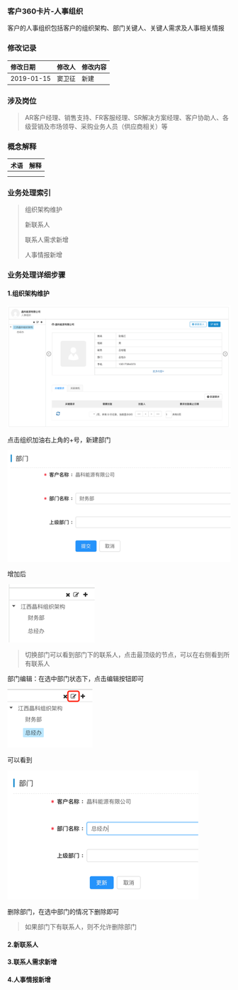 ### 客户360卡片-人事组织

客户的人事组织包括客户的组织架构、部门关键人、关键人需求及人事相关情报

### 修改记录

| 修改日期 | 修改人 | 修改内容 |
| :--- | :--- | :--- |
| 2019-01-15 | 窦卫征 | 新建 |

### 涉及岗位

> AR客户经理、销售支持、FR客服经理、SR解决方案经理、客户协助人、各级营销及市场领导、采购业务人员（供应商相关）等

### 概念解释

| 术语 | 解释 |
| :--- | :--- |
|  |  |
|  |  |

### 业务处理索引

> 组织架构维护
>
> 新联系人
>
> 联系人需求新增
>
> 人事情报新增

### 业务处理详细步骤

#### 1.组织架构维护

![](/assets/rszzjgxz1909.png)

点击组织加油右上角的+号，新建部门

![](/assets/bmxz1910.png)

增加后

![](/assets/lbmn1910.png)

> 切换部门可以看到部门下的联系人，点击最顶级的节点，可以在右侧看到所有联系人

部门编辑：在选中部门状态下，点击编辑按钮即可

![](/assets/bjbm1912.png)

可以看到

![](/assets/bjbmtcy1912.png)

删除部门，在选中部门的情况下删除即可

> 如果部门下有联系人，则不允许删除部门

#### 2.新联系人

#### 3.联系人需求新增

#### 4.人事情报新增



